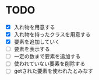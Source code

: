 # TODO


-[x] 入れ物を用意する
-[x] 入れ物を持ったクラスを用意する
-[x] 要素を追加していく
-[ ] 要素を表示する
-[ ] 一定の数まで要素を追加する
-[ ] 使われていない要素を削除する
-[ ] getされた要素を使われたとみなす
